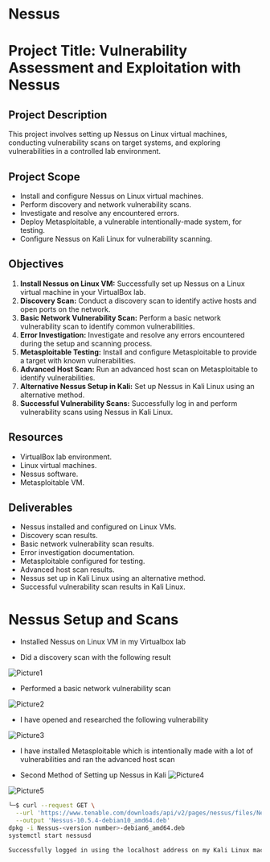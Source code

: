 # Nessus
# Project Title: Vulnerability Assessment and Exploitation with Nessus

## Project Description
This project involves setting up Nessus on Linux virtual machines, conducting vulnerability scans on target systems, and exploring vulnerabilities in a controlled lab environment.

## Project Scope
- Install and configure Nessus on Linux virtual machines.
- Perform discovery and network vulnerability scans.
- Investigate and resolve any encountered errors.
- Deploy Metasploitable, a vulnerable intentionally-made system, for testing.
- Configure Nessus on Kali Linux for vulnerability scanning.

## Objectives
1. **Install Nessus on Linux VM:** Successfully set up Nessus on a Linux virtual machine in your VirtualBox lab.
2. **Discovery Scan:** Conduct a discovery scan to identify active hosts and open ports on the network.
3. **Basic Network Vulnerability Scan:** Perform a basic network vulnerability scan to identify common vulnerabilities.
4. **Error Investigation:** Investigate and resolve any errors encountered during the setup and scanning process.
5. **Metasploitable Testing:** Install and configure Metasploitable to provide a target with known vulnerabilities.
6. **Advanced Host Scan:** Run an advanced host scan on Metasploitable to identify vulnerabilities.
7. **Alternative Nessus Setup in Kali:** Set up Nessus in Kali Linux using an alternative method.
8. **Successful Vulnerability Scans:** Successfully log in and perform vulnerability scans using Nessus in Kali Linux.

## Resources
- VirtualBox lab environment.
- Linux virtual machines.
- Nessus software.
- Metasploitable VM.

## Deliverables
- Nessus installed and configured on Linux VMs.
- Discovery scan results.
- Basic network vulnerability scan results.
- Error investigation documentation.
- Metasploitable configured for testing.
- Advanced host scan results.
- Nessus set up in Kali Linux using an alternative method.
- Successful vulnerability scan results in Kali Linux.


# Nessus Setup and Scans

- Installed Nessus on Linux VM in my Virtualbox lab

- Did a discovery scan with the following result

![Picture1](https://github.com/jbdjerhy/Nessus/assets/142699688/15a6b9c6-f937-42ae-ae30-86ccd4fadbe6)

- Performed a basic network vulnerability scan

![Picture2](https://github.com/jbdjerhy/Nessus/assets/142699688/9ca367d4-609c-4c84-8831-e8bb90cc84b1)

- I have opened and researched the following vulnerability

![Picture3](https://github.com/jbdjerhy/Nessus/assets/142699688/e37da641-3e9e-4db4-8425-394ba84f4684)

- I have installed Metasploitable which is intentionally made with a lot of vulnerabilities and ran the advanced host scan

- Second Method of Setting up Nessus in Kali
![Picture4](https://github.com/jbdjerhy/Nessus/assets/142699688/278a3614-adb6-41bc-9445-c0ca931f0053)

![Picture5](https://github.com/jbdjerhy/Nessus/assets/142699688/d3d00a45-3b08-4e7b-ab0a-4a1b4ac0716d)

```bash
└─$ curl --request GET \
  --url 'https://www.tenable.com/downloads/api/v2/pages/nessus/files/Nessus-10.5.4-debian10_amd64.deb' \
  --output 'Nessus-10.5.4-debian10_amd64.deb'
dpkg -i Nessus-<version number>-debian6_amd64.deb
systemctl start nessusd

Successfully logged in using the localhost address on my Kali Linux machine





